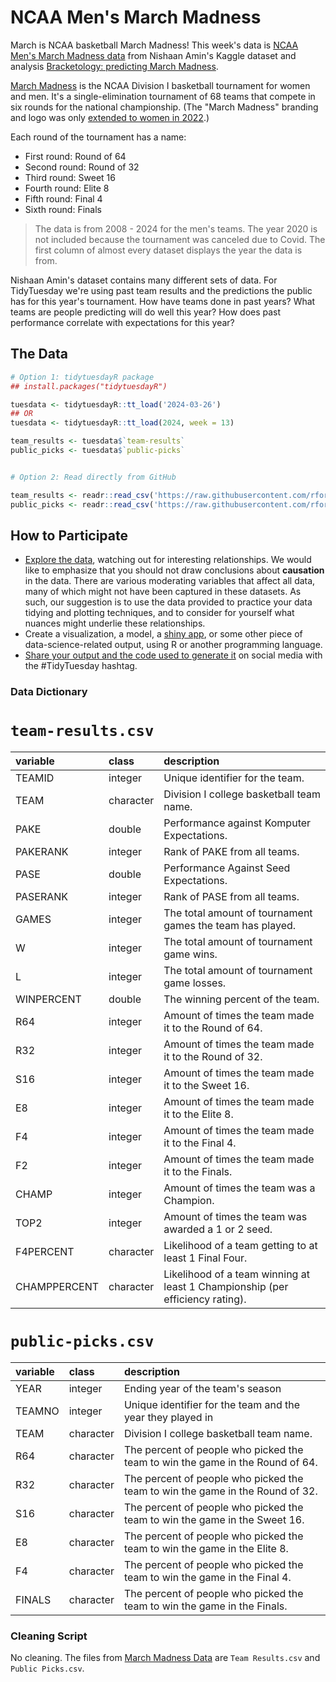 # NCAA Men's March Madness 

March is NCAA basketball March Madness! This week's data is [NCAA Men's March Madness data](https://www.kaggle.com/datasets/nishaanamin/march-madness-data) from Nishaan Amin's Kaggle dataset and analysis [Bracketology: predicting March Madness](https://www.kaggle.com/code/nishaanamin/bracketology-predicting-march-madness). 

[March Madness](https://en.wikipedia.org/wiki/NCAA_Division_I_men%27s_basketball_tournament) is the NCAA Division I basketball tournament for women and men. It's a single-elimination tournament of 68 teams that compete in six rounds for the national championship. (The "March Madness" branding and logo was only [extended to women in 2022](https://www.ncaa.com/news/basketball-women/article/2021-09-29/march-madness-brand-will-be-used-di-womens-basketball-championship).) 

Each round of the tournament has a name:

* First round: Round of 64
* Second round: Round of 32
* Third round: Sweet 16
* Fourth round: Elite 8
* Fifth round: Final 4
* Sixth round: Finals


>The data is from 2008 - 2024 for the men's teams. The year 2020 is not included because the tournament was canceled due to Covid. The first column of almost every dataset displays the year the data is from. 

Nishaan Amin's dataset contains many different sets of data. For TidyTuesday we're using past team results and the predictions the public has for this year's tournament. How have teams done in past years? What teams are people predicting will do well this year? How does past performance correlate with expectations for this year?

## The Data

```r
# Option 1: tidytuesdayR package 
## install.packages("tidytuesdayR")

tuesdata <- tidytuesdayR::tt_load('2024-03-26')
## OR
tuesdata <- tidytuesdayR::tt_load(2024, week = 13)

team_results <- tuesdata$`team-results`
public_picks <- tuesdata$`public-picks`


# Option 2: Read directly from GitHub

team_results <- readr::read_csv('https://raw.githubusercontent.com/rfordatascience/tidytuesday/main/data/2024/2024-03-26/team-results.csv')
public_picks <- readr::read_csv('https://raw.githubusercontent.com/rfordatascience/tidytuesday/main/data/2024/2024-03-26/public-picks.csv')

```

## How to Participate

- [Explore the data](https://r4ds.hadley.nz/), watching out for interesting relationships. We would like to emphasize that you should not draw conclusions about **causation** in the data. There are various moderating variables that affect all data, many of which might not have been captured in these datasets. As such, our suggestion is to use the data provided to practice your data tidying and plotting techniques, and to consider for yourself what nuances might underlie these relationships.
- Create a visualization, a model, a [shiny app](https://shiny.posit.co/), or some other piece of data-science-related output, using R or another programming language.
- [Share your output and the code used to generate it](../../../sharing.md) on social media with the #TidyTuesday hashtag.

### Data Dictionary

# `team-results.csv`

|variable  |class     |description |
|:---------|:---------|:-----------|
|TEAMID   |integer   |Unique identifier for the team.     |
|TEAM      |character |Division I college basketball team name.        |
|PAKE      |double    |Performance against Komputer Expectations.        |
|PAKERANK |integer   |Rank of PAKE from all teams.   |
|PASE      |double    |Performance Against Seed Expectations.        |
|PASERANK |integer   |Rank of PASE from all teams.   |
|GAMES     |integer   |The total amount of tournament games the team has played.       |
|W         |integer   |The total amount of tournament game wins.           |
|L         |integer   |The total amount of tournament game losses.           |
|WINPERCENT      |double    |The winning percent of the team.        |
|R64       |integer   |Amount of times the team made it to the Round of 64.         |
|R32       |integer   |Amount of times the team made it to the Round of 32.       |
|S16       |integer   |Amount of times the team made it to the Sweet 16.         |
|E8        |integer   |Amount of times the team made it to the Elite 8.          |
|F4        |integer   |Amount of times the team made it to the Final 4.          |
|F2        |integer   |Amount of times the team made it to the Finals.        |
|CHAMP     |integer   |Amount of times the team was a Champion.       |
|TOP2      |integer   |Amount of times the team was awarded a 1 or 2 seed.        |
|F4PERCENT       |character |Likelihood of a team getting to at least 1 Final Four.         |
|CHAMPPERCENT    |character |Likelihood of a team winning at least 1 Championship (per efficiency rating).      |


# `public-picks.csv`

|variable |class     |description |
|:--------|:---------|:-----------|
|YEAR     |integer   |Ending year of the team's season        |
|TEAMNO  |integer   |Unique identifier for the team and the year they played in     |
|TEAM     |character |Division I college basketball team name.        |
|R64      |character |The percent of people who picked the team to win the game in the Round of 64.         |
|R32      |character |The percent of people who picked the team to win the game in the Round of 32.         |
|S16      |character |The percent of people who picked the team to win the game in the Sweet 16.       |
|E8       |character |The percent of people who picked the team to win the game in the Elite 8.     |
|F4       |character |The percent of people who picked the team to win the game in the Final 4.          |
|FINALS   |character |The percent of people who picked the team to win the game in the Finals.      |


### Cleaning Script

No cleaning. The files from [March Madness Data](https://www.kaggle.com/datasets/nishaanamin/march-madness-data) are `Team Results.csv` and `Public Picks.csv`.
